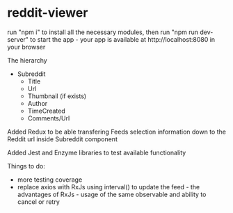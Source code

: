 # reddit-viewer

run "npm i" to install all the necessary modules, then run "npm run dev-server" to start the app - your app is available at http://localhost:8080 in your browser

The hierarchy

- Subreddit
  - Title
  - Url
  - Thumbnail (if exists)
  - Author
  - TimeCreated
  - Comments/Url

Added Redux to be able transfering Feeds selection information down to the Reddit url inside Subreddit component

Added Jest and Enzyme libraries to test available functionality

Things to do:

- more testing coverage
- replace axios with RxJs using interval() to update the feed - the advantages of RxJs - usage of the same observable and ability to cancel or retry 
